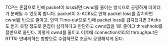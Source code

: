 TCP는 혼잡으로 인해 packet이 loss되면 cwnd를 줄이는 방식으로 공평하게 데이터가 분배될 수 있도록 합니다.
packet이 3-ACKs로 인해 packet loss를 감지하면 cwnd를 반으로 줄이고, 만약 Time-out으로 인해 packet loss를 감지했다면 3Acks도 받지 못할 정도로 혼잡이 심각하다고 판단하고 cwnd값을 1로 줄이고 threshhold를 절반으로 줄인다.
이렇게 cwnd를 줄이고 이후에 connection끼리의 throughput은 RTT와 반비례하는 방향으로 수렴하므로 조금씩 공평해지게 된다.

